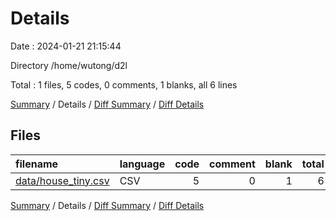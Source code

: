 # Details

Date : 2024-01-21 21:15:44

Directory /home/wutong/d2l

Total : 1 files,  5 codes, 0 comments, 1 blanks, all 6 lines

[Summary](results.md) / Details / [Diff Summary](diff.md) / [Diff Details](diff-details.md)

## Files
| filename | language | code | comment | blank | total |
| :--- | :--- | ---: | ---: | ---: | ---: |
| [data/house_tiny.csv](/data/house_tiny.csv) | CSV | 5 | 0 | 1 | 6 |

[Summary](results.md) / Details / [Diff Summary](diff.md) / [Diff Details](diff-details.md)